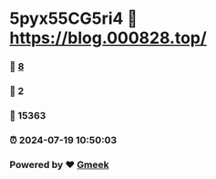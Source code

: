 # 5pyx55CG5ri4 :link: https://blog.000828.top/ 
### :page_facing_up: [8](https://blog.000828.top//tag.html) 
### :speech_balloon: 2 
### :hibiscus: 15363 
### :alarm_clock: 2024-07-19 10:50:03 
### Powered by :heart: [Gmeek](https://github.com/Meekdai/Gmeek)
